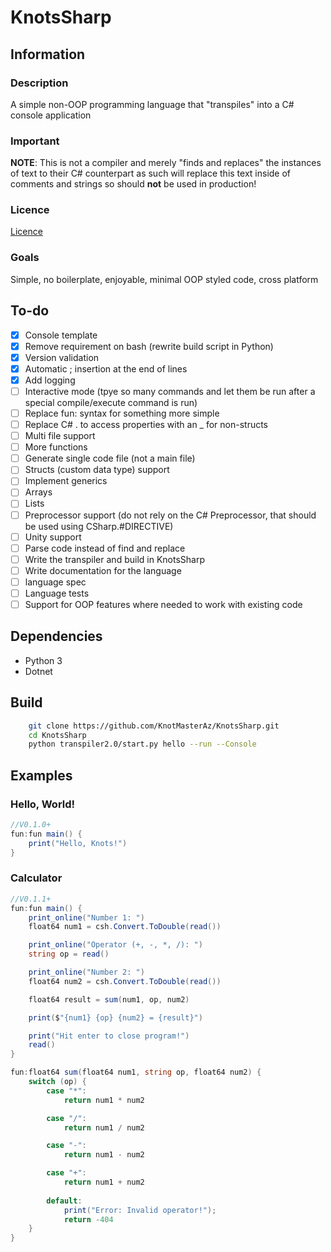 # KnotsSharp

## Information

### Description

A simple non-OOP programming language that "transpiles" into a C# console application

### Important
**NOTE**: This is not a compiler and merely "finds and replaces" the instances of text to their C# counterpart as such will replace this text inside of comments and strings so should **not** be used in production!

### Licence
[Licence](LICENSE)


### Goals
Simple, no boilerplate, enjoyable, minimal OOP styled code, cross platform

## To-do
- [x] Console template
- [X] Remove requirement on bash (rewrite build script in Python)
- [X] Version validation
- [X] Automatic ; insertion at the end of lines
- [X] Add logging
- [ ] Interactive mode (tpye so many commands and let them be run after a special compile/execute command is run)
- [ ] Replace fun:<datatype> syntax for something more simple
- [ ] Replace C# . to access properties with an _ for non-structs
- [ ] Multi file support
- [ ] More functions
- [ ] Generate single code file (not a main file)
- [ ] Structs (custom data type) support
- [ ] Implement generics
- [ ] Arrays
- [ ] Lists
- [ ] Preprocessor support (do not rely on the C# Preprocessor, that should be used using CSharp.#DIRECTIVE)
- [ ] Unity support
- [ ] Parse code instead of find and replace
- [ ] Write the transpiler and build in KnotsSharp
- [ ] Write documentation for the language
- [ ] language spec
- [ ] Language tests
- [ ] Support for OOP features where needed to work with existing code

## Dependencies
- Python 3
- Dotnet

## Build
```sh
    git clone https://github.com/KnotMasterAz/KnotsSharp.git
    cd KnotsSharp
    python transpiler2.0/start.py hello --run --Console
```

## Examples

### Hello, World!
```cs
//V0.1.0+
fun:fun main() {
    print("Hello, Knots!")
}
```

### Calculator
```cs
//V0.1.1+
fun:fun main() {
    print_online("Number 1: ")
    float64 num1 = csh.Convert.ToDouble(read())

    print_online("Operator (+, -, *, /): ")
    string op = read()

    print_online("Number 2: ")
    float64 num2 = csh.Convert.ToDouble(read())

    float64 result = sum(num1, op, num2)

    print($"{num1} {op} {num2} = {result}")

    print("Hit enter to close program!")
    read()
}

fun:float64 sum(float64 num1, string op, float64 num2) {   
    switch (op) {
        case "*":
            return num1 * num2

        case "/":
            return num1 / num2

        case "-":
            return num1 - num2

        case "+":
            return num1 + num2
        
        default:
            print("Error: Invalid operator!");
            return -404
    }
}
```
